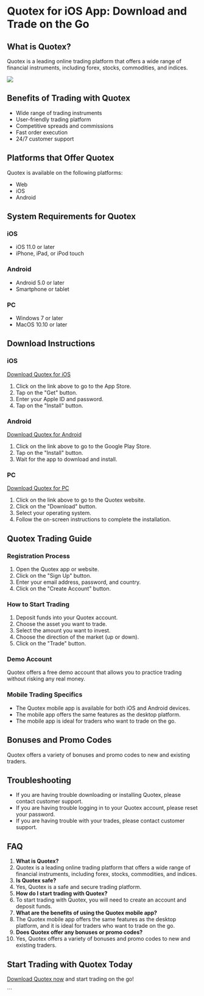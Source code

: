 # Quotex for iOS App: Download and Trade on the Go

## What is Quotex?

Quotex is a leading online trading platform that offers a wide range of
financial instruments, including forex, stocks, commodities, and
indices.

[![](https://static.quotex.io/files/10_en/300_250.jpg)](https://traff.sbs/brokerqxlid)

## Benefits of Trading with Quotex

-   Wide range of trading instruments
-   User-friendly trading platform
-   Competitive spreads and commissions
-   Fast order execution
-   24/7 customer support

## Platforms that Offer Quotex

Quotex is available on the following platforms:

-   Web
-   iOS
-   Android

## System Requirements for Quotex

### iOS

-   iOS 11.0 or later
-   iPhone, iPad, or iPod touch

### Android

-   Android 5.0 or later
-   Smartphone or tablet

### PC

-   Windows 7 or later
-   MacOS 10.10 or later

## Download Instructions

### iOS

[Download Quotex for iOS](\%22https://traff.sbs/quotexonelink\%22)

1.  Click on the link above to go to the App Store.
2.  Tap on the "Get" button.
3.  Enter your Apple ID and password.
4.  Tap on the "Install" button.

### Android

[Download Quotex for Android](\%22https://traff.sbs/quotexonelink\%22)

1.  Click on the link above to go to the Google Play Store.
2.  Tap on the "Install" button.
3.  Wait for the app to download and install.

### PC

[Download Quotex for PC](\%22https://traff.sbs/quotexonelink\%22)

1.  Click on the link above to go to the Quotex website.
2.  Click on the "Download" button.
3.  Select your operating system.
4.  Follow the on-screen instructions to complete the installation.

## Quotex Trading Guide

### Registration Process

1.  Open the Quotex app or website.
2.  Click on the "Sign Up" button.
3.  Enter your email address, password, and country.
4.  Click on the "Create Account" button.

### How to Start Trading

1.  Deposit funds into your Quotex account.
2.  Choose the asset you want to trade.
3.  Select the amount you want to invest.
4.  Choose the direction of the market (up or down).
5.  Click on the "Trade" button.

### Demo Account

Quotex offers a free demo account that allows you to practice trading
without risking any real money.

### Mobile Trading Specifics

-   The Quotex mobile app is available for both iOS and Android devices.
-   The mobile app offers the same features as the desktop platform.
-   The mobile app is ideal for traders who want to trade on the go.

## Bonuses and Promo Codes

Quotex offers a variety of bonuses and promo codes to new and existing
traders.

## Troubleshooting

-   If you are having trouble downloading or installing Quotex, please
    contact customer support.
-   If you are having trouble logging in to your Quotex account, please
    reset your password.
-   If you are having trouble with your trades, please contact customer
    support.

## FAQ

1.  **What is Quotex?**
2.  Quotex is a leading online trading platform that offers a wide range
    of financial instruments, including forex, stocks, commodities, and
    indices.
3.  **Is Quotex safe?**
4.  Yes, Quotex is a safe and secure trading platform.
5.  **How do I start trading with Quotex?**
6.  To start trading with Quotex, you will need to create an account and
    deposit funds.
7.  **What are the benefits of using the Quotex mobile app?**
8.  The Quotex mobile app offers the same features as the desktop
    platform, and it is ideal for traders who want to trade on the go.
9.  **Does Quotex offer any bonuses or promo codes?**
10. Yes, Quotex offers a variety of bonuses and promo codes to new and
    existing traders.

## Start Trading with Quotex Today

[Download Quotex now](\%22https://traff.sbs/quotexonelink\%22) and start
trading on the go!

\`\`\`

